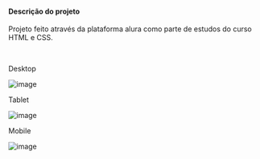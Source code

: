 <h4> Descrição do projeto </h4>
<p>Projeto feito através da plataforma alura como parte de estudos do curso HTML e CSS.</p>
</br>

Desktop

![image](https://user-images.githubusercontent.com/92121018/227437495-c5e81e7b-d24f-45be-9f00-7702783bac92.png)


Tablet

![image](https://user-images.githubusercontent.com/92121018/227437559-98d1b9d1-24c5-4995-af79-ab3edf46c3ef.png)

Mobile

![image](https://user-images.githubusercontent.com/92121018/227437665-8c7d1518-7767-4490-ae38-93fcfb4dd785.png)
